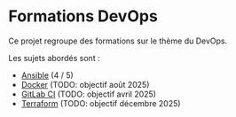 # Formations DevOps

Ce projet regroupe des formations sur le thème du DevOps.

Les sujets abordés sont :
- [Ansible](ansible) (4 / 5)
- [Docker](docker) (TODO: objectif août 2025)
- [GitLab CI](gitlab-ci) (TODO: objectif avril 2025)
- [Terraform](terraform) (TODO: objectif décembre 2025)
